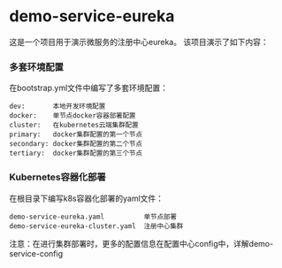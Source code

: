 # demo-service-eureka
这是一个项目用于演示微服务的注册中心eureka。
该项目演示了如下内容：
### 多套环境配置
在bootstrap.yml文件中编写了多套环境配置：
```
dev:       本地开发环境配置
docker:    单节点docker容器部署配置
cluster:   在kubernetes云端集群配置
primary:   docker集群配置的第一个节点
secondary: docker集群配置的第二个节点
tertiary:  docker集群配置的第三个节点
```
### Kubernetes容器化部署
在根目录下编写k8s容器化部署的yaml文件：
```
demo-service-eureka.yaml          单节点部署
demo-service-eureka-cluster.yaml  注册中心集群
```
注意：在进行集群部署时，更多的配置信息在配置中心config中，详解demo-service-config